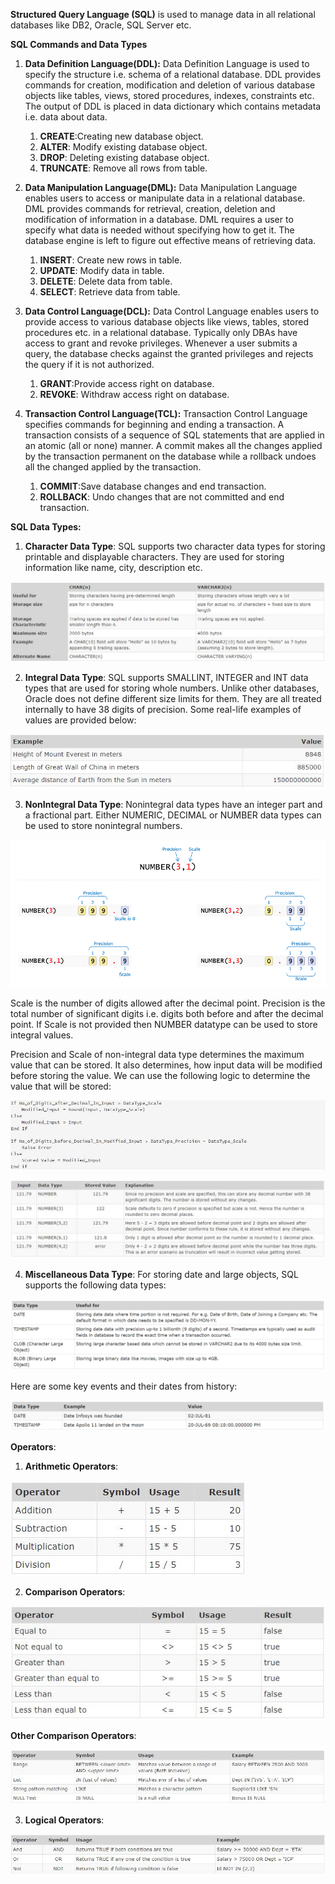 **Structured Query Language (SQL)** is used to manage data in all relational databases like DB2, Oracle, SQL Server etc.

**SQL Commands and Data Types**
1. **Data Definition Language(DDL):**
Data Definition Language is used to specify the structure i.e. schema of a relational database. DDL provides commands for creation, modification and deletion of various database objects like tables, views, stored procedures, indexes, constraints etc. The output of DDL is placed in data dictionary which contains metadata i.e. data about data.
    1. **CREATE**:Creating new database object.
    2. **ALTER**: Modify existing database object.
    3. **DROP**: Deleting existing database object.
    4. **TRUNCATE**: Remove all rows from table.

2. **Data Manipulation Language(DML):**
Data Manipulation Language enables users to access or manipulate data in a relational database. DML provides commands for retrieval, creation, deletion and modification of information in a database. DML requires a user to specify what data is needed without specifying how to get it. The database engine is left to figure out effective means of retrieving data.
    1. **INSERT**: Create new rows in table.
    2. **UPDATE**: Modify data in table.
    3. **DELETE**: Delete data from table.
    4. **SELECT**: Retrieve data from table.

3. **Data Control Language(DCL):**
Data Control Language enables users to provide access to various database objects like views, tables, stored procedures etc. in a relational database. Typically only DBAs have access to grant and revoke privileges. Whenever a user submits a query, the database checks against the granted privileges and rejects the query if it is not authorized.
    1. **GRANT**:Provide access right on database.
    2. **REVOKE**: Withdraw access right on database.

4. **Transaction Control Language(TCL):**
Transaction Control Language specifies commands for beginning and ending a transaction. A transaction consists of a sequence of SQL statements that are applied in an atomic (all or none) manner. A commit makes all the changes applied by the transaction permanent on the database while a rollback undoes all the changed applied by the transaction.
    1. **COMMIT**:Save database changes and end transaction.
    2. **ROLLBACK**: Undo changes that are not committed and end transaction.


**SQL Data Types:**

1. **Character Data Type**:
SQL supports two character data types for storing printable and displayable characters. They are used for storing information like name, city, description etc.

![image](images/SQL-Character-Data-Type.jpg)

2. **Integral Data Type**:
SQL supports SMALLINT, INTEGER and INT data types that are used for storing whole numbers. Unlike other databases, Oracle does not define different size limits for them. They are all treated internally to have 38 digits of precision. Some real-life examples of values are provided below:

![image](images/SQL-Integral-Data-Type.jpg)

3. **NonIntegral Data Type**:
Nonintegral data types have an integer part and a fractional part. Either NUMERIC, DECIMAL or NUMBER data types can be used to store nonintegral numbers.

![image](images/precision-scale.png)

Scale is the number of digits allowed after the decimal point. Precision is the total number of significant digits i.e. digits both before and after the decimal point. If Scale is not provided then NUMBER datatype can be used to store integral values.

Precision and Scale of non-integral data type determines the maximum value that can be stored. It also determines, how input data will be modified before storing the value. We can use the following logic to determine the value that will be stored:

![image](images/SQL-Non-Integral-Data-Type-Storage-Logic.jpg)

![image](images/SQL-Non-Integral-Data-Type-Storage.jpg)

4. **Miscellaneous Data Type**:
For storing date and large objects, SQL supports the following data types:

![image](images/SQL-Miscellaneous-Data-Type.png)

Here are some key events and their dates from history:

![image](images/SQL-Miscellaneous-Data-Type-Examples.png)


**Operators**:

1. **Arithmetic Operators**:

![image](images/Arithmetic-Operators.jpg)

2. **Comparison Operators**:

![image](images/Comparsion-Operators.jpg)

**Other Comparison Operators**:

![image](images/Other-Comparison-Operators.jpg)

3. **Logical Operators**:

![image](images/Logical-Operators.jpg)



